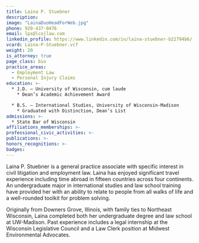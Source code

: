 ```yaml
---
title: Laina P. Stuebner
description:
image: "LainaDuoHeadForWeb.jpg"
phone: 920-437-0476
email: lps@lcojlaw.com
linkedin_profile: https://www.linkedin.com/in/laina-stuebner-b22794b6/
vcard: Laina-P-Stuebner.vcf
weight: 20
is_attorney: true
page_class: bio
practice_areas:
  - Employment Law
  - Personal Injury Claims
education: >-
  * J.D. – University of Wisconsin, cum laude
    * Dean’s Academic Achievement Award

  * B.S. – International Studies, University of Wisconsin-Madison
    * Graduated with Distinction, Dean’s List
admissions: >-
  * State Bar of Wisconsin
affiliations_memberships: >-
professional_civic_activities: >-
publications: >-
honors_recognitions: >-
badges:
---
```


Laina P. Stuebner is a general practice associate with specific interest in civil litigation and employment law. Laina has enjoyed significant travel experience including time abroad in fifteen countries across four continents. An undergraduate major in international studies and law school training have provided her with an ability to relate to people from all walks of life and a well-rounded toolkit for problem solving.

Originally from Downers Grove, Illinois, with family ties to Northeast Wisconsin, Laina completed both her undergraduate degree and law school at UW-Madison. Past experience includes a legal internship at the Wisconsin Legislative Council and a Law Clerk position at Midwest Environmental Advocates.
